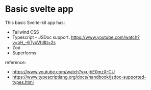 # Basic svelte app

This basic Svelte-kit app has:

- Tailwind CSS
- Typescript - JSDoc support. https://www.youtube.com/watch?v=oH_-6TyxVhI&t=2s
- Zod
- Superforms

reference: 
- https://www.youtube.com/watch?v=ujbE0mzX-CU
- https://www.typescriptlang.org/docs/handbook/jsdoc-supported-types.html